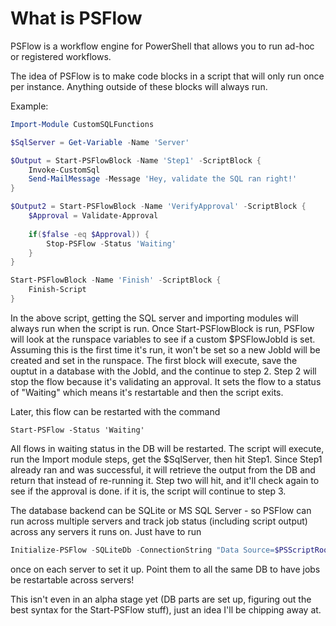 # What is PSFlow

PSFlow is a workflow engine for PowerShell that allows you to run ad-hoc or registered workflows. 

The idea of PSFlow is to make code blocks in a script that will only run once per instance. Anything outside of these blocks will always run. 

Example:

``` PowerShell
Import-Module CustomSQLFunctions

$SqlServer = Get-Variable -Name 'Server'

$Output = Start-PSFlowBlock -Name 'Step1' -ScriptBlock {
    Invoke-CustomSql
    Send-MailMessage -Message 'Hey, validate the SQL ran right!'
}

$Output2 = Start-PSFlowBlock -Name 'VerifyApproval' -ScriptBlock {
    $Approval = Validate-Approval
    
    if($false -eq $Approval)) {
        Stop-PSFlow -Status 'Waiting'
    }
}

Start-PSFlowBlock -Name 'Finish' -ScriptBlock {
    Finish-Script
}
```

In the above script, getting the SQL server and importing modules will always run when the script is run. Once Start-PSFlowBlock is run, PSFlow will look at the runspace variables to see if a custom $PSFlowJobId is set. Assuming this is the first time it's run, it won't be set so a new JobId will be created and set in the runspace. The first block will execute, save the ouptut in a database with the JobId, and the continue to step 2. Step 2 will stop the flow because it's validating an approval. It sets the flow to a status of "Waiting" which means it's restartable and then the script exits.

Later, this flow can be restarted with the command

```
Start-PSFlow -Status 'Waiting'
```

All flows in waiting status in the DB will be restarted. The script will execute, run the Import module steps, get the $SqlServer, then hit Step1. Since Step1 already ran and was successful, it will retrieve the output from the DB and return that instead of re-running it. Step two will hit, and it'll check again to see if the approval is done. if it is, the script will continue to step 3.

The database backend can be SQLite or MS SQL Server - so PSFlow can run across multiple servers and track job status (including script output) across any servers it runs on. Just have to run

``` PowerShell
Initialize-PSFlow -SQLiteDb -ConnectionString "Data Source=$PSScriptRoot\bin\SQLDb.sqlite;" -SettingsStorage "EnvironmentVariable" -UpdateDatabase
```

once on each server to set it up. Point them to all the same DB to have jobs be restartable across servers!

This isn't even in an alpha stage yet (DB parts are set up, figuring out the best syntax for the Start-PSFlow stuff), just an idea I'll be chipping away at.

